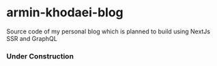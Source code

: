 # armin-khodaei-blog
Source code of my personal blog which is planned to build using NextJs SSR and GraphQL

### Under Construction
